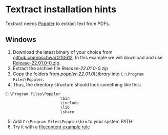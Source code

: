# Textract installation hints

Textract needs [Poppler](https://poppler.freedesktop.org/) to extract text from PDFs.

## Windows

1. Download the latest binary of your choice from [github.com/oschwartz10612](https://github.com/oschwartz10612/poppler-windows/releases). In this example we will download and use [Release-22.01.0-0.zip](https://github.com/oschwartz10612/poppler-windows/releases/download/v22.01.0-0/Release-22.01.0-0.zip).
2. Extract the archive file _Release-22.01.0-0.zip_
3. Copy the folders from _poppler-22.01.0\Library_ into `C:\Program Files\Poppler`.
4. Thus, the directory structure should look something like this:

```
C:\Program Files\Poppler
                        \bin
                        \include
                        \lib
                        \share
```

5. Add `C:\Program Files\Poppler\bin` to your system PATH!
6. Try it with a [filecontent example rule](https://organize.readthedocs.io/en/latest/filters/#filecontent)
